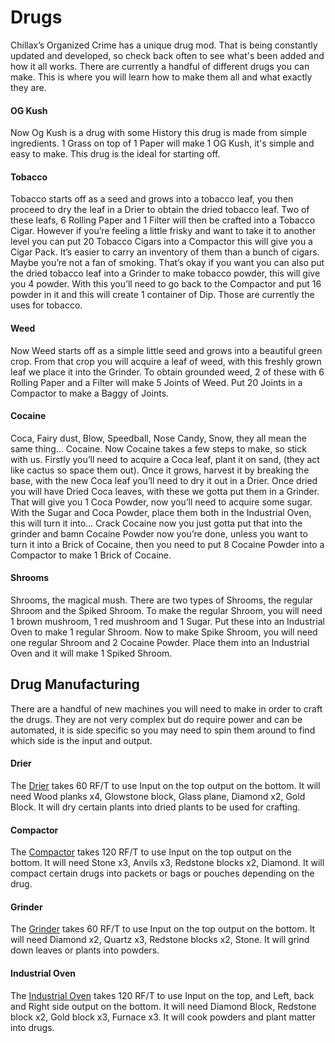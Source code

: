 # Drugs 
Chillax’s Organized Crime has a unique drug mod. That is being constantly updated and developed, so check back often to see what's been added and how it all works. There are currently a handful of different drugs you can make. This is where you will learn how to make them all and what exactly they are.
#### OG Kush 
Now Og Kush is a drug with some History this drug is made from simple ingredients. 1 Grass on top of 1 Paper will make 1 OG Kush, it's simple and easy to make. This drug is the ideal for starting off.	
#### Tobacco
Tobacco starts off as a seed and grows into a tobacco leaf, you then proceed to dry the leaf in a Drier to obtain the dried tobacco leaf. Two of these leafs, 6 Rolling Paper and 1 Filter will then be crafted into a Tobacco Cigar. However if you’re feeling a little frisky and want to take it to another level you can put 20 Tobacco Cigars into a Compactor this will give you a Cigar Pack. It’s easier to carry an inventory of them than a bunch of cigars. Maybe you’re not a fan of smoking. That’s okay if you want you can also put the dried tobacco leaf into a Grinder to make tobacco powder, this will give you 4 powder. With this you’ll need to go back to the Compactor and put 16 powder in it and this will create 1 container of Dip. Those are currently the uses for tobacco. 
#### Weed 
Now Weed starts off as a simple little seed and grows into a beautiful green crop. From that crop you will acquire a leaf of weed, with this freshly grown leaf we place it into the Grinder. To obtain grounded weed, 2 of these with 6 Rolling Paper and a Filter will make 5 Joints of Weed. Put 20 Joints in a Compactor to make a Baggy of Joints. 
#### Cocaine 
Coca, Fairy dust, Blow, Speedball, Nose Candy, Snow, they all mean the same thing… Cocaine. Now Cocaine takes a few steps to make, so stick with us. Firstly you’ll need to acquire a Coca leaf, plant it on sand, (they act like cactus so space them out). Once it grows, harvest it by breaking the base, with the new Coca leaf you’ll need to dry it out in a Drier. Once dried you will have Dried Coca leaves, with these we gotta put them in a Grinder. That will give you 1 Coca Powder, now you’ll need to acquire some sugar. With the Sugar and Coca Powder, place them both in the Industrial Oven, this will turn it into… Crack Cocaine now you just gotta put that into the grinder and bamn Cocaine Powder now you’re done, unless you want to turn it into a Brick of Cocaine, then you need to put 8 Cocaine Powder into a Compactor to make 1 Brick of Cocaine.
#### Shrooms 
Shrooms, the magical mush. There are two types of Shrooms, the regular Shroom and the Spiked Shroom. To make the regular Shroom, you will need 1 brown mushroom, 1 red mushroom and 1 Sugar. Put these into an Industrial Oven to make 1 regular Shroom. Now to make Spike Shroom, you will need one regular Shroom and 2 Cocaine Powder. Place them into an Industrial Oven and it will make 1 Spiked Shroom.
## Drug Manufacturing 
There are a handful of new machines you will need to make in order to craft the drugs. They are not very complex but do require power and can be automated, it is side specific so you may need to spin them around to find which side is the input and output.
#### Drier 
The [Drier](https://user-images.githubusercontent.com/40803035/151986897-fe05d5a5-af02-4f81-8922-6c6173a8851a.PNG) takes 60 RF/T to use Input on the top output on the bottom. It will need Wood planks x4, Glowstone block, Glass plane, Diamond x2, Gold Block. It will dry certain plants into dried plants to be used for crafting.
#### Compactor 
The [Compactor](https://user-images.githubusercontent.com/40803035/151986895-f9bcef57-66e0-47ef-9276-d6afaef02e47.PNG) takes 120 RF/T to use Input on the top output on the bottom. It will need Stone x3, Anvils x3, Redstone blocks x2, Diamond. It will compact certain drugs into packets or bags or pouches depending on the drug.
#### Grinder
The [Grinder](https://user-images.githubusercontent.com/40803035/151986898-d5cdd642-4e51-4d37-8971-7a7919ef7358.PNG) takes 60 RF/T to use Input on the top output on the bottom. It will need Diamond x2, Quartz x3, Redstone blocks x2, Stone. It will grind down leaves or plants into powders.
#### Industrial Oven
The [Industrial Oven](https://user-images.githubusercontent.com/40803035/151986621-a191b686-dd61-4d3b-8ec4-fc7ccaa16412.PNG) takes 120 RF/T to use Input on the top, and Left, back and Right side output on the bottom. It will need Diamond Block, Redstone block x2, Gold block x3, Furnace x3. It will cook powders and plant matter into drugs.





